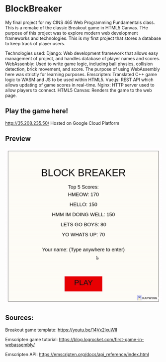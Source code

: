 # BlockBreaker
My final project for my CINS 465 Web Programming Fundamentals class. This is a remake of the classic Breakout game in HTML5 Canvas. THe purpose of this project was to explore modern web development frameworks and technologies. This is my first project that stores a database to keep track of player users.

Technologies used:
      Django: Web development framework that allows easy management of project, and handles database of player names and scores.
      WebAssenbly: Used to write game logic, including ball physics, collision detection, brick movement, and score. The purpose of using WebAssembly here was strictly for learning purposes.
      Emscripten: Translated C++ game logic to WASM and JS to be used within HTML5.
      Vue.js: REST API which allows updating of game scores in real-time.
      Nginx: HTTP server used to allow players to connect.
      HTML5 Canvas: Renders the game to the web page.

## Play the game here!
http://35.208.235.50/
Hosted on Google Cloud Platform

## Preview
![Preview](/preview.gif)

## Sources:
Breakout game template: https://youtu.be/14Vx2lxuWlI 

Emscripten game tutorial: https://blog.logrocket.com/first-game-in-webassembly/ 

Emscripten API: https://emscripten.org/docs/api_reference/index.html
